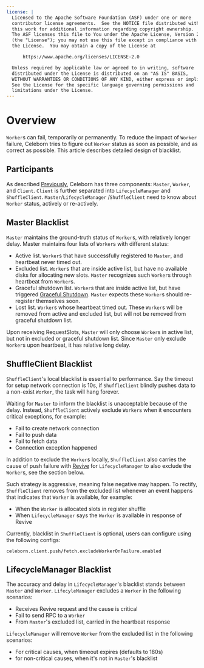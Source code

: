 ```yaml
---
license: |
  Licensed to the Apache Software Foundation (ASF) under one or more
  contributor license agreements.  See the NOTICE file distributed with
  this work for additional information regarding copyright ownership.
  The ASF licenses this file to You under the Apache License, Version 2.0
  (the "License"); you may not use this file except in compliance with
  the License.  You may obtain a copy of the License at

      https://www.apache.org/licenses/LICENSE-2.0

  Unless required by applicable law or agreed to in writing, software
  distributed under the License is distributed on an "AS IS" BASIS,
  WITHOUT WARRANTIES OR CONDITIONS OF ANY KIND, either express or implied.
  See the License for the specific language governing permissions and
  limitations under the License.
---
```


# Overview
`Worker`s can fail, temporarily or permanently. To reduce the impact of `Worker` failure, Celeborn tries to
figure out `Worker` status as soon as possible, and as correct as possible. This article describes detailed
design of blacklist.

## Participants
As described [Previously](../../developers/overview#components), Celeborn has three components: `Master`, `Worker`,
and `Client`. `Client` is further separated into `LifecycleManager` and `ShuffleClient`. `Master`/`LifecycleManager`
/`ShuffleClient` need to know about `Worker` status, actively or re-actively.

## Master Blacklist
`Master` maintains the ground-truth status of `Worker`s, with relatively longer delay. Master maintains four
lists of `Worker`s with different status:

- Active list. `Worker`s that have successfully registered to `Master`, and heartbeat never timed out.
- Excluded list. `Worker`s that are inside active list, but have no available disks for allocating new
  slots. `Master` recognizes such `Worker`s through heartbeat from `Worker`s.
- Graceful shutdown list. `Worker`s that are inside active list, but have triggered
  [Graceful Shutdown](../../upgrading). `Master` expects these `Worker`s should re-register themselves soon.
- Lost list. `Worker`s whose heartbeat timed out. These `Worker`s will be removed from active and excluded
  list, but will not be removed from graceful shutdown list.

Upon receiving RequestSlots, `Master` will only choose `Worker`s in active list, but not in excluded or graceful
shutdown list. Since `Master` only exclude `Worker`s upon heartbeat, it has relative long delay.

## ShuffleClient Blacklist
`ShuffleClient`'s local blacklist is essential to performance. Say the timeout for setup network
connection is 10s, if `ShuffleClient` blindly pushes data to a non-exist `Worker`, the task will hang forever.

Waiting for `Master` to inform the blacklist is unacceptable because of the delay. Instead, `ShuffleClient`
actively exclude `Worker`s when it encounters critical exceptions, for example:

- Fail to create network connection
- Fail to push data
- Fail to fetch data
- Connection exception happened

In addition to exclude the `Worker`s locally, `ShuffleClient` also carries the cause of push failure with
[Revive](../../developers/faulttolerant#handle-pushdata-failure) for `LifecycleManager` to also exclude the `Worker`s,
see the section below.

Such strategy is aggressive, meaning false negative may happen. To rectify, `ShuffleClient` removes from
the excluded list whenever an event happens that indicates that `Worker` is available, for example:

- When the `Worker` is allocated slots in register shuffle
- When `LifecycleManager` says the `Worker` is available in response of Revive

Currently, blacklist in `ShuffleClient` is optional, users can configure using the following configs:

`celeborn.client.push/fetch.excludeWorkerOnFailure.enabled`

## LifecycleManager Blacklist
The accuracy and delay in `LifecycleManager`'s blacklist stands between `Master` and `Worker`. `LifecyleManager`
excludes a `Worker` in the following scenarios:

- Receives Revive request and the cause is critical
- Fail to send RPC to a `Worker`
- From `Master`'s excluded list, carried in the heartbeat response

`LifecycleManager` will remove `Worker` from the excluded list in the following scenarios:

- For critical causes, when timeout expires (defaults to 180s)
- for non-critical causes, when it's not in `Master`'s blacklist